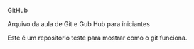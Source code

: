 GitHub

Arquivo da aula de Git e Gub Hub para iniciantes

Este é um repositorio teste para mostrar como o git funciona.